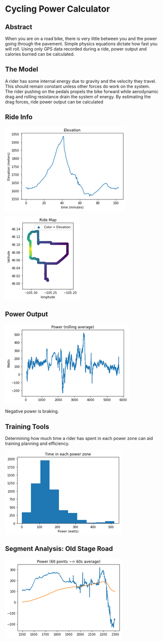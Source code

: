 # Cycling Power Calculator

## Abstract

When you are on a road bike, there is very little between you and the power going through the pavement. Simple physics equations dictate how fast you will roll. Using only GPS data recorded during a ride, power output and calories burned can be calculated.

## The Model

A rider has some internal energy due to gravity and the velocity they travel. This should remain constant unless other forces do work on the system. The rider pushing on the pedals propels the bike forward while aerodynamic drag and rolling resistance drain the system of energy. By estimating the drag forces, ride power output can be calculated

## Ride Info

![Elevation](Show/Elevation.png)

![MapEle](Show/MapEle.png)

## Power Output

![Power](Show/PowerTotal.png)

Negative power is braking.

## Training Tools

Determining how much time a rider has spent in each power zone can aid training planning and efficiency.

![PowerCurve](Show/PowerCurve.png)

## Segment Analysis: Old Stage Road

![SegmentPower](Show/SegmentPower.png)
